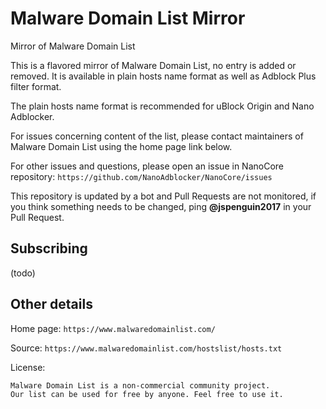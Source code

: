 # Malware Domain List Mirror

Mirror of Malware Domain List

This is a flavored mirror of Malware Domain List, no entry is added or removed.
It is available in plain hosts name format as well as Adblock Plus filter
format.

The plain hosts name format is recommended for uBlock Origin and Nano
Adblocker.

For issues concerning content of the list, please contact maintainers of 
Malware Domain List using the home page link below.

For other issues and questions, please open an issue in NanoCore repository:
`https://github.com/NanoAdblocker/NanoCore/issues`

This repository is updated by a bot and Pull Requests are not monitored, if you
think something needs to be changed, ping **@jspenguin2017** in your Pull
Request.

## Subscribing

(todo)

## Other details

Home page: `https://www.malwaredomainlist.com/`

Source: `https://www.malwaredomainlist.com/hostslist/hosts.txt`

License: 
```
Malware Domain List is a non-commercial community project.
Our list can be used for free by anyone. Feel free to use it.
```
